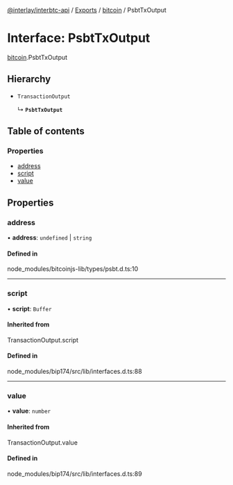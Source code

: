 [@interlay/interbtc-api](/README.md) / [Exports](/modules.md) / [bitcoin](/modules/bitcoin.md) / PsbtTxOutput

# Interface: PsbtTxOutput

[bitcoin](/modules/bitcoin.md).PsbtTxOutput

## Hierarchy

- `TransactionOutput`

  ↳ **`PsbtTxOutput`**

## Table of contents

### Properties

- [address](/interfaces/bitcoin.PsbtTxOutput.md#address)
- [script](/interfaces/bitcoin.PsbtTxOutput.md#script)
- [value](/interfaces/bitcoin.PsbtTxOutput.md#value)

## Properties

### address

• **address**: `undefined` \| `string`

#### Defined in

node_modules/bitcoinjs-lib/types/psbt.d.ts:10

___

### script

• **script**: `Buffer`

#### Inherited from

TransactionOutput.script

#### Defined in

node_modules/bip174/src/lib/interfaces.d.ts:88

___

### value

• **value**: `number`

#### Inherited from

TransactionOutput.value

#### Defined in

node_modules/bip174/src/lib/interfaces.d.ts:89
